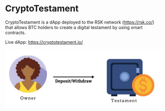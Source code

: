 # CryptoTestament
CryptoTestament is a dApp deployed to the RSK network (https://rsk.co/) that allows BTC holders to create a digital testament by using smart contracts.

Live dApp: https://cryptotestament.io/


![DivBox](/cryptotestament-1.png?raw=true "CryptoTestament")
